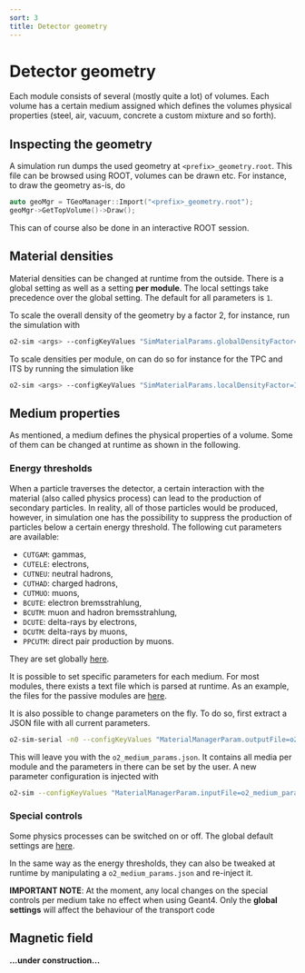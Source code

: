 ```yaml
---
sort: 3
title: Detector geometry
---
```


# Detector geometry

Each module consists of several (mostly quite a lot) of volumes. Each volume has a certain medium assigned which defines the volumes physical properties (steel, air, vacuum, concrete a custom mixture and so forth).

## Inspecting the geometry

A simulation run dumps the used geometry at `<prefix>_geometry.root`. This file can be browsed using ROOT, volumes can be drawn etc. For instance, to draw the geometry as-is, do
```cpp
auto geoMgr = TGeoManager::Import("<prefix>_geometry.root");
geoMgr->GetTopVolume()->Draw();
```

This can of course also be done in an interactive ROOT session.

## Material densities

Material densities can be changed at runtime from the outside. There is a global setting as well as a setting **per module**.
The local settings take precedence over the global setting.
The default for all parameters is `1`.

To scale the overall density of the geometry by a factor 2, for instance, run the simulation with
```bash
o2-sim <args> --configKeyValues "SimMaterialParams.globalDensityFactor=2"
```

To scale densities per module, on can do so for instance for the TPC and ITS by running the simulation like
```bash
o2-sim <args> --configKeyValues "SimMaterialParams.localDensityFactor=ITS:1.5,TPC:1.2"
```


## Medium properties

As mentioned, a medium defines the physical properties of a volume. Some of them can be changed at runtime as shown in the following.

### Energy thresholds

When a particle traverses the detector, a certain interaction with the material (also called physics process) can lead to the production of secondary particles.
In reality, all of those particles would be produced, however, in simulation one has the possibility to suppress the production of particles below a certain energy threshold. The following cut parameters are available:
* `CUTGAM`: gammas,
* `CUTELE`: electrons,
* `CUTNEU`: neutral hadrons,
* `CUTHAD`: charged hadrons,
* `CUTMUO`: muons,
* `BCUTE`: electron bremsstrahlung,
* `BCUTM`: muon and hadron bremsstrahlung,
* `DCUTE`: delta-rays by electrons,
* `DCUTM`: delta-rays by muons,
* `PPCUTM`: direct pair production by muons.

They are set globally [here](https://github.com/AliceO2Group/AliceO2/blob/dev/Detectors/gconfig/src/SetCuts.cxx).

It is possible to set specific parameters for each medium. For most modules, there exists a text file which is parsed at runtime. As an example, the files for the passive modules are [here](https://github.com/AliceO2Group/AliceO2/tree/dev/Detectors/Passive/data).

It is also possible to change parameters on the fly. To do so, first extract a JSON file with all current parameters.
```bash
o2-sim-serial -n0 --configKeyValues "MaterialManagerParam.outputFile=o2_medium_params.json"
```
This will leave you with the `o2_medium_params.json`. It contains all media per module and the parameters in there can be set by the user. A new parameter configuration is injected with
```bash
o2-sim --configKeyValues "MaterialManagerParam.inputFile=o2_medium_params_modified.json" [<further_arguments>]
```

### Special controls

Some physics processes can be switched on or off. The global default settings are [here](https://github.com/AliceO2Group/AliceO2/blob/dev/Detectors/gconfig/src/SetCuts.cxx).

In the same way as the energy thresholds, they can also be tweaked at runtime by manipulating a `o2_medium_params.json` and re-inject it.

**IMPORTANT NOTE**: At the moment, any local changes on the special controls per medium take no effect when using Geant4. Only the **global settings** will affect the behaviour of the transport code


## Magnetic field

**...under construction...**
